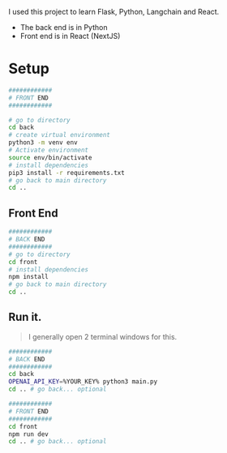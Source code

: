 I used this project to learn Flask, Python, Langchain and React.

* The back end is in Python
* Front end is in React (NextJS)


# Setup



```sh
############
# FRONT END
############

# go to directory
cd back 
# create virtual environment
python3 -m venv env  
# Activate environment
source env/bin/activate 
# install dependencies
pip3 install -r requirements.txt 
# go back to main directory
cd .. 
```

## Front End

```sh
############
# BACK END
############
# go to directory
cd front
# install dependencies
npm install
# go back to main directory
cd ..
```


## Run it.

> I generally open 2 terminal windows for this.

```sh
############
# BACK END
############
cd back
OPENAI_API_KEY=%YOUR_KEY% python3 main.py
cd .. # go back... optional
```

```sh
############
# FRONT END
############
cd front
npm run dev
cd .. # go back... optional
```